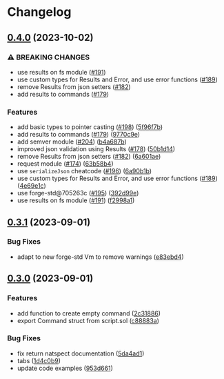 # Changelog

## [0.4.0](https://github.com/nomoixyz/vulcan/compare/v0.3.1...v0.4.0) (2023-10-02)


### ⚠ BREAKING CHANGES

* use results on fs module ([#191](https://github.com/nomoixyz/vulcan/issues/191))
* use custom types for Results and Error, and use error functions ([#189](https://github.com/nomoixyz/vulcan/issues/189))
* remove Results from json setters ([#182](https://github.com/nomoixyz/vulcan/issues/182))
* add results to commands ([#179](https://github.com/nomoixyz/vulcan/issues/179))

### Features

* add basic types to pointer casting ([#198](https://github.com/nomoixyz/vulcan/issues/198)) ([5f96f7b](https://github.com/nomoixyz/vulcan/commit/5f96f7b254c12684e579666a7a05f8bce7a3afce))
* add results to commands ([#179](https://github.com/nomoixyz/vulcan/issues/179)) ([9770c9e](https://github.com/nomoixyz/vulcan/commit/9770c9ef2f58c638a4d25c33487cee5bf11ce103))
* add semver module ([#204](https://github.com/nomoixyz/vulcan/issues/204)) ([b4a687b](https://github.com/nomoixyz/vulcan/commit/b4a687b1fd2d6d355e11bf4581ef1cc7fb2bec27))
* improved json validation using Results ([#178](https://github.com/nomoixyz/vulcan/issues/178)) ([50b1d14](https://github.com/nomoixyz/vulcan/commit/50b1d14439866ac1cf76a4be959b5631184c88aa))
* remove Results from json setters ([#182](https://github.com/nomoixyz/vulcan/issues/182)) ([6a601ae](https://github.com/nomoixyz/vulcan/commit/6a601ae623a3aa6c84b42270636c2d46ef630ba6))
* request module ([#174](https://github.com/nomoixyz/vulcan/issues/174)) ([63b58b4](https://github.com/nomoixyz/vulcan/commit/63b58b4803d50ad62e131ba344046bb054adb52f))
* use `serializeJson` cheatcode ([#196](https://github.com/nomoixyz/vulcan/issues/196)) ([6a90b1b](https://github.com/nomoixyz/vulcan/commit/6a90b1bea3a14b87c59ddf8edc2721d463b43d22))
* use custom types for Results and Error, and use error functions ([#189](https://github.com/nomoixyz/vulcan/issues/189)) ([4e69e1c](https://github.com/nomoixyz/vulcan/commit/4e69e1cd7f9beadcfead37fafc0d0ea5ee37599f))
* use forge-std@705263c ([#195](https://github.com/nomoixyz/vulcan/issues/195)) ([392d99e](https://github.com/nomoixyz/vulcan/commit/392d99e4525c642cae1da577e274326fcefa4de2))
* use results on fs module ([#191](https://github.com/nomoixyz/vulcan/issues/191)) ([f2998a1](https://github.com/nomoixyz/vulcan/commit/f2998a1821132d9fbb8fda8ef807de61d6dc0bf3))

## [0.3.1](https://github.com/nomoixyz/vulcan/compare/v0.3.0...v0.3.1) (2023-09-01)


### Bug Fixes

* adapt to new forge-std Vm to remove warnings ([e83ebd4](https://github.com/nomoixyz/vulcan/commit/e83ebd403e1e46d3cbf684343e967478bf0a8e29))

## [0.3.0](https://github.com/nomoixyz/vulcan/compare/v0.2.0...v0.3.0) (2023-09-01)


### Features

* add function to create empty command ([2c31886](https://github.com/nomoixyz/vulcan/commit/2c31886075fae5a5177410739309ff38ed834f2a))
* export Command struct from script.sol ([c88883a](https://github.com/nomoixyz/vulcan/commit/c88883a402ccfae6aa2d0de674936ba22e3d3514))


### Bug Fixes

* fix return natspect documentation ([5da4ad1](https://github.com/nomoixyz/vulcan/commit/5da4ad14fbe07b35d29260fe2cb97ffb2cb95de3))
* tabs ([1d4c0b9](https://github.com/nomoixyz/vulcan/commit/1d4c0b9d350445825d84198c7b242f5e432ffb39))
* update code examples ([953d661](https://github.com/nomoixyz/vulcan/commit/953d661e1a84e84b9a40b8f8178980ea32d0ef96))
